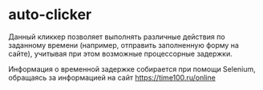 # auto-clicker
Данный кликкер позволяет выполнять различные действия по заданному времени (например, отправить заполненную форму на сайте), учитывая при этом возможные процессорные задержки.

Информация о временной задержке собирается при помощи Selenium, обращаясь за информацией на сайт https://time100.ru/online
